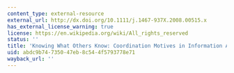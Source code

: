 ```yaml
---
content_type: external-resource
external_url: http://dx.doi.org/10.1111/j.1467-937X.2008.00515.x
has_external_license_warning: true
license: https://en.wikipedia.org/wiki/All_rights_reserved
status: ''
title: 'Knowing What Others Know: Coordination Motives in Information Acquisition'
uid: abdc9b74-7350-47eb-8c54-4f5793778e71
wayback_url: ''
---
```

